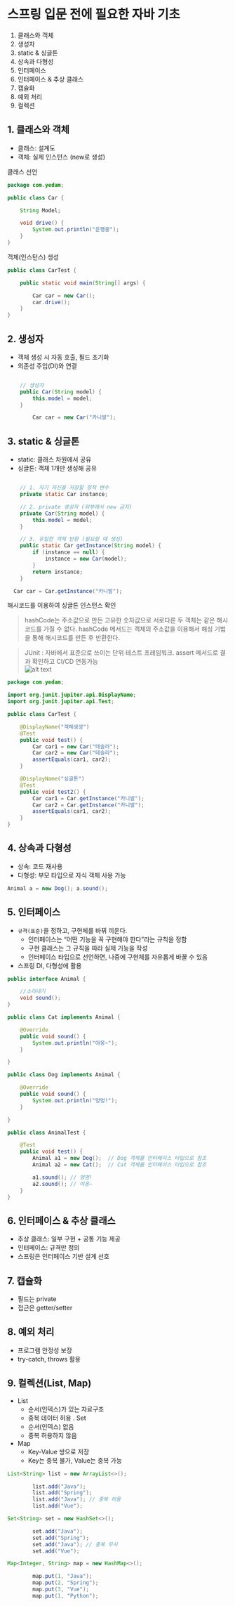 # 스프링 입문 전에 필요한 자바 기초

1. 클래스와 객체
2. 생성자
3. static & 싱글톤
4. 상속과 다형성
5. 인터페이스
6. 인터페이스 & 추상 클래스
7. 캡슐화
8. 예외 처리
9. 컬렉션

## 1. 클래스와 객체

- 클래스: 설계도
- 객체: 실제 인스턴스 (new로 생성)

클래스 선언

```java
package com.yedam;

public class Car {

	String Model;

	void drive() {
		System.out.println("운행중");
	}
}
```

객체(인스턴스) 생성

```java
public class CarTest {

	public static void main(String[] args) {

		Car car = new Car();
		car.drive();
	}
}
```

## 2. 생성자

- 객체 생성 시 자동 호출, 필드 초기화
- 의존성 주입(DI)와 연결

```java

	// 생성자
	public Car(String model) {
		this.model = model;
	}

```

```java
		Car car = new Car("카니발");
```

## 3. static & 싱글톤

- static: 클래스 차원에서 공유
- 싱글톤: 객체 1개만 생성해 공유

```java

	// 1. 자기 자신을 저장할 정적 변수
	private static Car instance;

	// 2. private 생성자 (외부에서 new 금지)
	private Car(String model) {
		this.model = model;
	}

	// 3. 유일한 객체 반환 (필요할 때 생성)
	public static Car getInstance(String model) {
		if (instance == null) {
			instance = new Car(model);
		}
		return instance;
	}
```

```java
  Car car = Car.getInstance("카니발");
```

해시코드를 이용하여 싱글톤 인스턴스 확인

> hashCode는 주소값으로 만든 고유한 숫자값으로 서로다른 두 객체는 같은 해시코드를 가질 수 없다. hashCode 메서드는 객체의 주소값을 이용해서 해싱 기법을 통해 해시코드를 만든 후 반환한다.

> JUnit : 자바에서 표준으로 쓰이는 단위 테스트 프레임워크. assert 메서드로 결과 확인하고 CI/CD 연동가능  
> ![alt text](./images/junit.png)

```java
package com.yedam;

import org.junit.jupiter.api.DisplayName;
import org.junit.jupiter.api.Test;

public class CarTest {

	@DisplayName("객체생성")
	@Test
	public void test() {
		Car car1 = new Car("테슬라");
		Car car2 = new Car("테슬라");
		assertEquals(car1, car2);
	}

	@DisplayName("싱글톤")
	@Test
	public void test2() {
		Car car1 = Car.getInstance("카니발");
		Car car2 = Car.getInstance("카니발");
		assertEquals(car1, car2);
	}
}
```

## 4. 상속과 다형성

- 상속: 코드 재사용
- 다형성: 부모 타입으로 자식 객체 사용 가능

```java
Animal a = new Dog(); a.sound();
```

## 5. 인터페이스

- `규격(표준)`을 정하고, 구현체를 바꿔 끼운다.
  - 인터페이스는 “어떤 기능을 꼭 구현해야 한다”라는 규칙을 정함
  - 구현 클래스는 그 규칙을 따라 실제 기능을 작성
  - 인터페이스 타입으로 선언하면, 나중에 구현체를 자유롭게 바꿀 수 있음
- 스프링 DI, 다형성에 활용

```java
public interface Animal {

	//소리내기
	void sound();
}
```

```java
public class Cat implements Animal {

	@Override
	public void sound() {
		System.out.println("야옹~");
	}

}
```

```java
public class Dog implements Animal {

	@Override
	public void sound() {
		System.out.println("멍멍!");
	}

}
```

```java
public class AnimalTest {

	@Test
	public void test() {
        Animal a1 = new Dog();  // Dog 객체를 인터페이스 타입으로 참조
        Animal a2 = new Cat();  // Cat 객체를 인터페이스 타입으로 참조

        a1.sound(); // 멍멍!
        a2.sound(); // 야옹~
	}
}

```

## 6. 인터페이스 & 추상 클래스

- 추상 클래스: 일부 구현 + 공통 기능 제공
- 인터페이스: 규격만 정의
- 스프링은 인터페이스 기반 설계 선호

## 7. 캡슐화

- 필드는 private
- 접근은 getter/setter

## 8. 예외 처리

- 프로그램 안정성 보장
- try-catch, throws 활용

## 9. 컬렉션(List, Map)

- List
  - 순서(인덱스)가 있는 자료구조
  - 중복 데이터 허용
    . Set
  - 순서(인덱스) 없음
  - 중복 허용하지 않음
- Map
  - Key-Value 쌍으로 저장
  - Key는 중복 불가, Value는 중복 가능

```java
List<String> list = new ArrayList<>();

        list.add("Java");
        list.add("Spring");
        list.add("Java"); // 중복 허용
        list.add("Vue");
```

```java
Set<String> set = new HashSet<>();

        set.add("Java");
        set.add("Spring");
        set.add("Java"); // 중복 무시
        set.add("Vue");
```

```java
Map<Integer, String> map = new HashMap<>();

        map.put(1, "Java");
        map.put(2, "Spring");
        map.put(3, "Vue");
        map.put(1, "Python");
```
